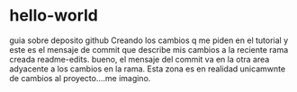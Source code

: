 # hello-world
guia sobre deposito github 
Creando los cambios q me piden en el tutorial y este es el mensaje de commit que describe mis cambios a la reciente rama creada readme-edits. 
bueno, el mensaje del commit va en la otra area adyacente a los cambios en la rama. Esta zona es en realidad unicamwnte de cambios al proyecto....me imagino.
